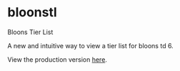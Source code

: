 # bloonstl
Bloons Tier List

A new and intuitive way to view a tier list for bloons td 6.

View the production version [here](https://bloonstl.netlify.app).
